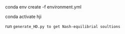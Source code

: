##
conda env create -f environment.yml

conda activate hji

run `generate_HD.py to get Nash-equilibrial soultions`
